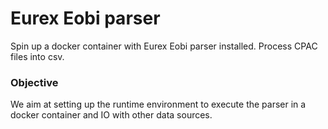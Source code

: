 # Eurex Eobi parser


Spin up a docker container with Eurex Eobi parser installed. 
Process CPAC files into csv. 

### Objective

We aim at setting up the runtime environment to execute the parser in a docker
container and IO with other data sources.

